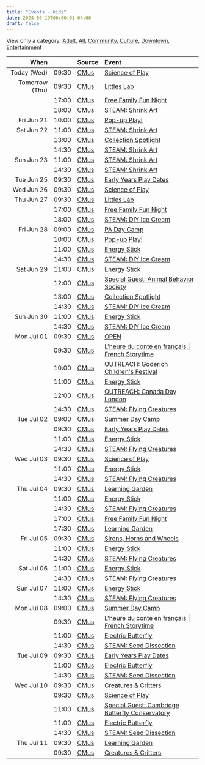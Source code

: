 ```yaml
---
title: "Events - kids"
date: 2024-06-19T00:00:01-04:00
draft: false
---
```


View only a category:
[Adult](/adult/), [All](/), [Community](/community/), [Culture](/culture/), [Downtown](/downtown/), [Entertainment](/entertainment/)

| When  |  | Source | Event |
|------:|-:|:-------|:------|
| Today (Wed) | 09:30 | [CMus](/about#CMus) | [Science of Play](https://www.londonchildrensmuseum.ca/event/science-play) |
| Tomorrow (Thu) | 09:30 | [CMus](/about#CMus) | [Littles Lab](https://www.londonchildrensmuseum.ca/event/littles-lab) |
|  | 17:00 | [CMus](/about#CMus) | [Free Family Fun Night](https://www.londonchildrensmuseum.ca/event/free-family-fun-night) |
|  | 18:00 | [CMus](/about#CMus) | [STEAM: Shrink Art](https://www.londonchildrensmuseum.ca/event/steam-shrink-art) |
| Fri Jun 21 | 10:00 | [CMus](/about#CMus) | [Pop-up Play!](https://www.londonchildrensmuseum.ca/event/pop-play) |
| Sat Jun 22 | 11:00 | [CMus](/about#CMus) | [STEAM: Shrink Art](https://www.londonchildrensmuseum.ca/event/steam-shrink-art) |
|  | 13:00 | [CMus](/about#CMus) | [Collection Spotlight](https://www.londonchildrensmuseum.ca/event/collection-spotlight) |
|  | 14:30 | [CMus](/about#CMus) | [STEAM: Shrink Art](https://www.londonchildrensmuseum.ca/event/steam-shrink-art) |
| Sun Jun 23 | 11:00 | [CMus](/about#CMus) | [STEAM: Shrink Art](https://www.londonchildrensmuseum.ca/event/steam-shrink-art) |
|  | 14:30 | [CMus](/about#CMus) | [STEAM: Shrink Art](https://www.londonchildrensmuseum.ca/event/steam-shrink-art) |
| Tue Jun 25 | 09:30 | [CMus](/about#CMus) | [Early Years Play Dates](https://www.londonchildrensmuseum.ca/event/early-years-play-dates) |
| Wed Jun 26 | 09:30 | [CMus](/about#CMus) | [Science of Play](https://www.londonchildrensmuseum.ca/event/science-play) |
| Thu Jun 27 | 09:30 | [CMus](/about#CMus) | [Littles Lab](https://www.londonchildrensmuseum.ca/event/littles-lab) |
|  | 17:00 | [CMus](/about#CMus) | [Free Family Fun Night](https://www.londonchildrensmuseum.ca/event/free-family-fun-night) |
|  | 18:00 | [CMus](/about#CMus) | [STEAM: DIY Ice Cream](https://www.londonchildrensmuseum.ca/event/steam-diy-ice-cream) |
| Fri Jun 28 | 09:00 | [CMus](/about#CMus) | [PA Day Camp](https://www.londonchildrensmuseum.ca/event/pa-day-camp) |
|  | 10:00 | [CMus](/about#CMus) | [Pop-up Play!](https://www.londonchildrensmuseum.ca/event/pop-play) |
|  | 11:00 | [CMus](/about#CMus) | [Energy Stick](https://www.londonchildrensmuseum.ca/event/energy-stick) |
|  | 14:30 | [CMus](/about#CMus) | [STEAM: DIY Ice Cream](https://www.londonchildrensmuseum.ca/event/steam-diy-ice-cream) |
| Sat Jun 29 | 11:00 | [CMus](/about#CMus) | [Energy Stick](https://www.londonchildrensmuseum.ca/event/energy-stick) |
|  | 12:00 | [CMus](/about#CMus) | [Special Guest: Animal Behavior Society](https://www.londonchildrensmuseum.ca/event/special-guest-animal-behavior-society) |
|  | 13:00 | [CMus](/about#CMus) | [Collection Spotlight](https://www.londonchildrensmuseum.ca/event/collection-spotlight) |
|  | 14:30 | [CMus](/about#CMus) | [STEAM: DIY Ice Cream](https://www.londonchildrensmuseum.ca/event/steam-diy-ice-cream) |
| Sun Jun 30 | 11:00 | [CMus](/about#CMus) | [Energy Stick](https://www.londonchildrensmuseum.ca/event/energy-stick) |
|  | 14:30 | [CMus](/about#CMus) | [STEAM: DIY Ice Cream](https://www.londonchildrensmuseum.ca/event/steam-diy-ice-cream) |
| Mon Jul 01 | 09:30 | [CMus](/about#CMus) | [OPEN](https://www.londonchildrensmuseum.ca/event/open) |
|  | 09:30 | [CMus](/about#CMus) | [L'heure du conte en français \| French Storytime](https://www.londonchildrensmuseum.ca/event/lheure-du-conte-en-francais-french-storytime) |
|  | 10:00 | [CMus](/about#CMus) | [OUTREACH: Goderich Children's Festival](https://www.londonchildrensmuseum.ca/event/outreach-goderich-childrens-festival) |
|  | 11:00 | [CMus](/about#CMus) | [Energy Stick](https://www.londonchildrensmuseum.ca/event/energy-stick) |
|  | 12:00 | [CMus](/about#CMus) | [OUTREACH: Canada Day London](https://www.londonchildrensmuseum.ca/event/outreach-canada-day-london) |
|  | 14:30 | [CMus](/about#CMus) | [STEAM: Flying Creatures](https://www.londonchildrensmuseum.ca/event/steam-flying-creatures) |
| Tue Jul 02 | 09:00 | [CMus](/about#CMus) | [Summer Day Camp](https://www.londonchildrensmuseum.ca/event/summer-day-camp) |
|  | 09:30 | [CMus](/about#CMus) | [Early Years Play Dates](https://www.londonchildrensmuseum.ca/event/early-years-play-dates) |
|  | 11:00 | [CMus](/about#CMus) | [Energy Stick](https://www.londonchildrensmuseum.ca/event/energy-stick) |
|  | 14:30 | [CMus](/about#CMus) | [STEAM: Flying Creatures](https://www.londonchildrensmuseum.ca/event/steam-flying-creatures) |
| Wed Jul 03 | 09:30 | [CMus](/about#CMus) | [Science of Play](https://www.londonchildrensmuseum.ca/event/science-play) |
|  | 11:00 | [CMus](/about#CMus) | [Energy Stick](https://www.londonchildrensmuseum.ca/event/energy-stick) |
|  | 14:30 | [CMus](/about#CMus) | [STEAM: Flying Creatures](https://www.londonchildrensmuseum.ca/event/steam-flying-creatures) |
| Thu Jul 04 | 09:30 | [CMus](/about#CMus) | [Learning Garden](https://www.londonchildrensmuseum.ca/event/learning-garden) |
|  | 11:00 | [CMus](/about#CMus) | [Energy Stick](https://www.londonchildrensmuseum.ca/event/energy-stick) |
|  | 14:30 | [CMus](/about#CMus) | [STEAM: Flying Creatures](https://www.londonchildrensmuseum.ca/event/steam-flying-creatures) |
|  | 17:00 | [CMus](/about#CMus) | [Free Family Fun Night](https://www.londonchildrensmuseum.ca/event/free-family-fun-night) |
|  | 17:30 | [CMus](/about#CMus) | [Learning Garden](https://www.londonchildrensmuseum.ca/event/learning-garden) |
| Fri Jul 05 | 09:30 | [CMus](/about#CMus) | [Sirens, Horns and Wheels](https://www.londonchildrensmuseum.ca/event/sirens-horns-and-wheels) |
|  | 11:00 | [CMus](/about#CMus) | [Energy Stick](https://www.londonchildrensmuseum.ca/event/energy-stick) |
|  | 14:30 | [CMus](/about#CMus) | [STEAM: Flying Creatures](https://www.londonchildrensmuseum.ca/event/steam-flying-creatures) |
| Sat Jul 06 | 11:00 | [CMus](/about#CMus) | [Energy Stick](https://www.londonchildrensmuseum.ca/event/energy-stick) |
|  | 14:30 | [CMus](/about#CMus) | [STEAM: Flying Creatures](https://www.londonchildrensmuseum.ca/event/steam-flying-creatures) |
| Sun Jul 07 | 11:00 | [CMus](/about#CMus) | [Energy Stick](https://www.londonchildrensmuseum.ca/event/energy-stick) |
|  | 14:30 | [CMus](/about#CMus) | [STEAM: Flying Creatures](https://www.londonchildrensmuseum.ca/event/steam-flying-creatures) |
| Mon Jul 08 | 09:00 | [CMus](/about#CMus) | [Summer Day Camp](https://www.londonchildrensmuseum.ca/event/summer-day-camp) |
|  | 09:30 | [CMus](/about#CMus) | [L'heure du conte en français \| French Storytime](https://www.londonchildrensmuseum.ca/event/lheure-du-conte-en-francais-french-storytime) |
|  | 11:00 | [CMus](/about#CMus) | [Electric Butterfly](https://www.londonchildrensmuseum.ca/event/electric-butterfly) |
|  | 14:30 | [CMus](/about#CMus) | [STEAM: Seed Dissection](https://www.londonchildrensmuseum.ca/event/steam-seed-dissection) |
| Tue Jul 09 | 09:30 | [CMus](/about#CMus) | [Early Years Play Dates](https://www.londonchildrensmuseum.ca/event/early-years-play-dates) |
|  | 11:00 | [CMus](/about#CMus) | [Electric Butterfly](https://www.londonchildrensmuseum.ca/event/electric-butterfly) |
|  | 14:30 | [CMus](/about#CMus) | [STEAM: Seed Dissection](https://www.londonchildrensmuseum.ca/event/steam-seed-dissection) |
| Wed Jul 10 | 09:30 | [CMus](/about#CMus) | [Creatures & Critters](https://www.londonchildrensmuseum.ca/event/creatures-critters) |
|  | 09:30 | [CMus](/about#CMus) | [Science of Play](https://www.londonchildrensmuseum.ca/event/science-play) |
|  | 11:00 | [CMus](/about#CMus) | [Special Guest: Cambridge Butterfly Conservatory](https://www.londonchildrensmuseum.ca/event/special-guest-cambridge-butterfly-conservatory) |
|  | 11:00 | [CMus](/about#CMus) | [Electric Butterfly](https://www.londonchildrensmuseum.ca/event/electric-butterfly) |
|  | 14:30 | [CMus](/about#CMus) | [STEAM: Seed Dissection](https://www.londonchildrensmuseum.ca/event/steam-seed-dissection) |
| Thu Jul 11 | 09:30 | [CMus](/about#CMus) | [Learning Garden](https://www.londonchildrensmuseum.ca/event/learning-garden) |
|  | 09:30 | [CMus](/about#CMus) | [Creatures & Critters](https://www.londonchildrensmuseum.ca/event/creatures-critters) |
